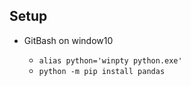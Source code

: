 ## Setup

- GitBash on window10

    - `alias python='winpty python.exe'`
    - `python -m pip install pandas`